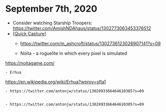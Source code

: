 # September 7th, 2020
- Consider watching Starship Troopers: https://twitter.com/AmishNDAhaus/status/1302773063453376512
- [[Quick Capture]]
    - https://twitter.com/m_ashcroft/status/1302736123026907141?s=09


    - Noita - a roguelite in which every pixel is simulated

https://noitagame.com/


    - Erhua

https://en.wikipedia.org/wiki/Erhua?wprov=sfla1


    - https://twitter.com/antonjw/status/1302893366464610305?s=09


    - https://twitter.com/antonjw/status/1302893366464610305?s=09



[//begin]: # "Autogenerated link references for markdown compatibility"
[Quick Capture]: ../quick-capture.md "Quick Capture"
[//end]: # "Autogenerated link references"